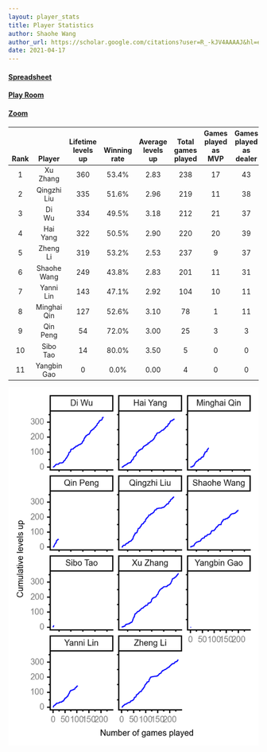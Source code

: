 ```yaml
---
layout: player_stats
title: Player Statistics
author: Shaohe Wang
author_url: https://scholar.google.com/citations?user=R_-kJV4AAAAJ&hl=en
date: 2021-04-17
---
```


#### [Spreadsheet](https://docs.google.com/spreadsheets/d/1So3PBr9gV3I0LzApZOgJlQew2QjM1wAiWhR50rAnHRg/edit#gid=2137801449)
#### [Play Room](https://playingcards.io/a3775q)
#### [Zoom](https://ucsf.zoom.us/j/91360570376?pwd=SmN6aFNPY3UzdEp3M0tmQ1ViUkdQUT09)

<div class="table-wrapper" markdown="block">

| <br><br><br>Rank | <br><br><br>Player | <br> Lifetime <br> levels <br> up | <br><br> Winning <br> rate | <br> Average <br> levels <br> up | <br> Total <br> games <br> played | Games <br> played <br> as <br> MVP | Games <br> played <br> as <br> dealer | N_games <br> short <br> staffed <br> as dealer | Winning <br> rate <br> as <br> dealer |
|:---:|:---:|:---:|:---:|:---:|:---:|:---:|:---:|:---:|:---:|
| 1 | Xu <br> Zhang | 360 | 53.4% | 2.83 | 238 | 17 | 43 | 1 | 51.2% |
| 2 | Qingzhi <br> Liu | 335 | 51.6% | 2.96 | 219 | 11 | 38 | 4 | 47.4% |
| 3 | Di <br> Wu | 334 | 49.5% | 3.18 | 212 | 21 | 37 | 0 | 40.5% |
| 4 | Hai <br> Yang | 322 | 50.5% | 2.90 | 220 | 20 | 39 | 1 | 51.3% |
| 5 | Zheng <br> Li | 319 | 53.2% | 2.53 | 237 | 9 | 37 | 1 | 59.5% |
| 6 | Shaohe <br> Wang | 249 | 43.8% | 2.83 | 201 | 11 | 31 | 2 | 45.2% |
| 7 | Yanni <br> Lin | 143 | 47.1% | 2.92 | 104 | 10 | 11 | 2 | 36.4% |
| 8 | Minghai <br> Qin | 127 | 52.6% | 3.10 | 78 | 1 | 11 | 1 | 72.7% |
| 9 | Qin <br> Peng | 54 | 72.0% | 3.00 | 25 | 3 | 3 | 0 | 66.7% |
| 10 | Sibo <br> Tao | 14 | 80.0% | 3.50 | 5 | 0 | 0 | 0 | 0.0% |
| 11 | Yangbin <br> Gao | 0 | 0.0% | 0.00 | 4 | 0 | 0 | 0 | 0.0% |

</div>

<img src="/assets/images/player_history_plot.png" alt="Plot of player level history" />
